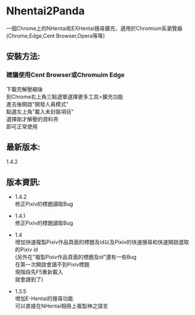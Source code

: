 # Nhentai2Panda
一個Chrome上的NHentai和EXHentai搜尋擴充，適用於Chromium系瀏覽器(Chrome,Edge,Cent Browser,Opera等等)
## 安裝方法:

### 建議使用Cent Browser或Chromuim Edge
下載完解壓縮後<br>
到Chrome右上角三點選單選擇更多工具>擴充功能<br>
進去後開啟"開發人員模式"<br>
點選左上角"載入未封裝項目"<br>
選擇剛才解壓的資料夾<br>
即可正常使用<br>

## 最新版本:
1.4.2
## 版本資訊:
- 1.4.2<br>
修正Pixiv的標題讀取Bug<br>
- 1.4.1<br>
修正Pixiv的標題讀取Bug<br>
- 1.4<br>
增加快速複製Pixiv作品頁面的標題及id以及Pixiv的快速搜尋和快速開啟選取的Pixiv id<br>
(另外在"複製Pixiv作品頁面的標題及id"還有一些Bug<br>
在第一次開啟會讀不到Pixiv標題<br>
現階段先F5重新載入<br>
就會讀到了)<br>

- 1.3.5<br>
增加E-Hentai的搜尋功能<br>
可以直接在NHentai相冊上複製神之語言<br>
